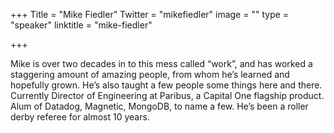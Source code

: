 +++
Title = "Mike Fiedler"
Twitter = "mikefiedler"
image = ""
type = "speaker"
linktitle = "mike-fiedler"

+++

Mike is over two decades in to this mess called “work”, and has worked a
staggering amount of amazing people, from whom he’s learned and hopefully
grown. He’s also taught a few people some things here and there. Currently
Director of Engineering at Paribus, a Capital One flagship product. Alum of
Datadog, Magnetic, MongoDB, to name a few. He’s been a roller derby referee for
almost 10 years.
